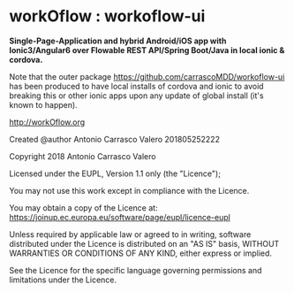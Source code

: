 # workOflow : workoflow-ui

**Single-Page-Application and hybrid Android/iOS app with Ionic3/Angular6 over Flowable REST API/Spring Boot/Java in local ionic & cordova.**

Note that the outer package 
https://github.com/carrascoMDD/workoflow-ui
has been produced to have local installs of cordova and ionic to avoid breaking this or other ionic apps upon any update of global install (it's known to happen).

http://workOflow.org

Created @author Antonio Carrasco Valero 201805252222

Copyright 2018 Antonio Carrasco Valero

Licensed under the EUPL, Version 1.1 only (the "Licence");

You may not use this work except in compliance with the
Licence.

You may obtain a copy of the Licence at:
https://joinup.ec.europa.eu/software/page/eupl/licence-eupl

Unless required by applicable law or agreed to in
writing, software distributed under the Licence is
distributed on an "AS IS" basis,
WITHOUT WARRANTIES OR CONDITIONS OF ANY KIND, either
express or implied.

See the Licence for the specific language governing
permissions and limitations under the Licence.

